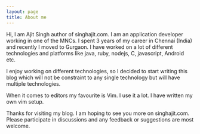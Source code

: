 ```yaml
---
layout: page
title: About me
---
```


Hi, I am Ajit Singh author of singhajit.com. I am an application developer working in one of the MNCs. I spent 3 years of my career in Chennai (India) and recently I moved to Gurgaon. I have worked on a lot of different technologies and platforms like java, ruby, nodejs, C, javascript, Android etc.

I enjoy working on different technologies, so I decided to start writing this blog which will not be constraint to any single technology but will have multiple technologies.

When it comes to editors my favourite is Vim. I use it a lot. I have written my own vim setup.

Thanks for visiting my blog. I am hoping to see you more on singhajit.com. Please participate in discussions and any feedback or suggestions are most welcome.
